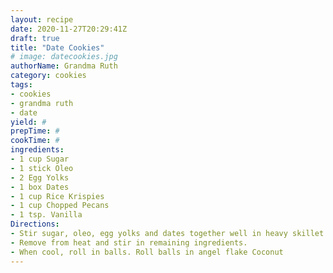 ```yaml
--- 
layout: recipe 
date: 2020-11-27T20:29:41Z 
draft: true 
title: "Date Cookies" 
# image: datecookies.jpg 
authorName: Grandma Ruth 
category: cookies 
tags: 
- cookies 
- grandma ruth 
- date 
yield: # 
prepTime: # 
cookTime: # 
ingredients: 
- 1 cup Sugar 
- 1 stick Oleo 
- 2 Egg Yolks 
- 1 box Dates 
- 1 cup Rice Krispies 
- 1 cup Chopped Pecans 
- 1 tsp. Vanilla 
Directions: 
- Stir sugar, oleo, egg yolks and dates together well in heavy skillet at a simmer for 2 minutes. 
- Remove from heat and stir in remaining ingredients. 
- When cool, roll in balls. Roll balls in angel flake Coconut 
---
```

